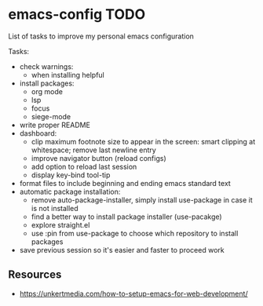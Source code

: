# emacs-config TODO
List of tasks to improve my personal emacs configuration

Tasks:
- check warnings:
  - when installing helpful
- install packages:
  - org mode
  - lsp
  - focus
  - siege-mode
- write proper README
- dashboard:
  - clip maximum footnote size to appear in the screen: smart clipping at whitespace; remove last newline entry
  - improve navigator button (reload configs)
  - add option to reload last session
  - display key-bind tool-tip
- format files to include beginning and ending emacs standard text
- automatic package installation:
  - remove auto-package-installer, simply install use-package in case it is not installed
  - find a better way to install package installer (use-pacakge)
  - explore straight.el
  - use :pin from use-package to choose which repository to install packages
- save previous session so it's easier and faster to proceed work

## Resources
- https://unkertmedia.com/how-to-setup-emacs-for-web-development/
